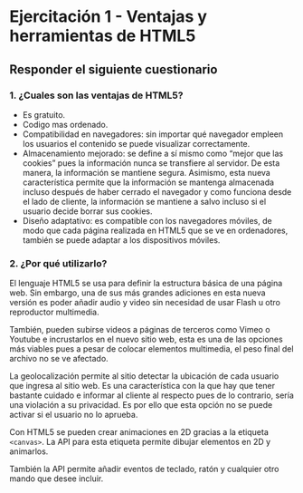 # Ejercitación 1 - Ventajas y herramientas de HTML5
## Responder el siguiente cuestionario

### 1. ¿Cuales son las ventajas de HTML5?

* Es gratuito.
* Codigo mas ordenado.
* Compatibilidad en navegadores: sin importar qué navegador empleen los usuarios el contenido se puede visualizar correctamente.
* Almacenamiento mejorado: se define a sí mismo como “mejor que las cookies” pues la información nunca se transfiere al servidor. De esta manera, la información se mantiene segura. Asimismo, esta nueva característica permite que la información se mantenga almacenada incluso después de haber cerrado el navegador y como funciona desde el lado de cliente, la información se mantiene a salvo incluso si el usuario decide borrar sus cookies.
* Diseño adaptativo: es compatible con los navegadores móviles, de modo que cada página realizada en HTML5 que se ve en ordenadores, también se puede adaptar a los dispositivos móviles.

### 2. ¿Por qué utilizarlo?

El lenguaje HTML5 se usa para definir la estructura básica de una página web. Sin embargo, una de sus más grandes adiciones en esta nueva versión es poder añadir audio y video sin necesidad de usar Flash u otro reproductor multimedia.

También, pueden subirse videos a páginas de terceros como Vimeo o Youtube e 
incrustarlos en el nuevo sitio web, esta es una de las opciones más viables pues a 
pesar de colocar elementos multimedia, el peso final del archivo no se ve afectado. 

La geolocalización permite al sitio detectar la ubicación de cada usuario que ingresa al sitio web. Es una característica con la que hay que tener bastante cuidado e informar al cliente al respecto pues de lo contrario, sería una violación a su privacidad. Es por ello que esta opción no se puede activar si el usuario no lo aprueba.

Con HTML5 se pueden crear animaciones en 2D gracias a la etiqueta ```<canvas>```. La API para esta etiqueta permite dibujar elementos en 2D y animarlos.

También la API permite añadir eventos de teclado, ratón y cualquier otro mando que desee incluir.
